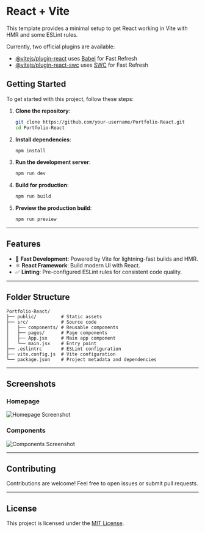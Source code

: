 # React + Vite

This template provides a minimal setup to get React working in Vite with HMR and some ESLint rules.

Currently, two official plugins are available:

- [@vitejs/plugin-react](https://github.com/vitejs/vite-plugin-react/blob/main/packages/plugin-react/README.md) uses [Babel](https://babeljs.io/) for Fast Refresh
- [@vitejs/plugin-react-swc](https://github.com/vitejs/vite-plugin-react-swc) uses [SWC](https://swc.rs/) for Fast Refresh

## Getting Started

To get started with this project, follow these steps:

1. **Clone the repository**:
    ```bash
    git clone https://github.com/your-username/Portfolio-React.git
    cd Portfolio-React
    ```

2. **Install dependencies**:
    ```bash
    npm install
    ```

3. **Run the development server**:
    ```bash
    npm run dev
    ```

4. **Build for production**:
    ```bash
    npm run build
    ```

5. **Preview the production build**:
    ```bash
    npm run preview
    ```

---

## Features

- 🎯 **Fast Development**: Powered by Vite for lightning-fast builds and HMR.
- ⚛️ **React Framework**: Build modern UI with React.
- ✅ **Linting**: Pre-configured ESLint rules for consistent code quality.

---

## Folder Structure

```plaintext
Portfolio-React/
├── public/         # Static assets
├── src/            # Source code
│   ├── components/ # Reusable components
│   ├── pages/      # Page components
│   ├── App.jsx     # Main app component
│   └── main.jsx    # Entry point
├── .eslintrc       # ESLint configuration
├── vite.config.js  # Vite configuration
└── package.json    # Project metadata and dependencies
```

---

## Screenshots

### Homepage
![Homepage Screenshot](https://i.postimg.cc/wTZB0866/Screenshot-2025-04-04-132747.png)

### Components
![Components Screenshot](public/images/components.png)

---

## Contributing

Contributions are welcome! Feel free to open issues or submit pull requests.

---

## License

This project is licensed under the [MIT License](LICENSE).
